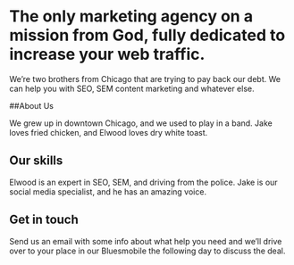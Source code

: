 # The only marketing agency on a mission from God, fully dedicated to increase your web traffic.

We’re two brothers from Chicago that are trying to pay back our debt. We can help you with SEO, SEM content marketing and whatever else.

##About Us

We grew up in downtown Chicago, and we used to play in a band. Jake loves fried chicken, and Elwood loves dry white toast.

## Our skills

Elwood is an expert in SEO, SEM, and driving from the police. Jake is our social media specialist, and he has an amazing voice.

## Get in touch

Send us an email with some info about what help you need and we’ll drive over to your place in our Bluesmobile the following day to discuss the deal.
